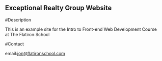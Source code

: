 Exceptional Realty Group Website
---

#Description

This is an example site for the Intro to Front-end Web Development Course at The Flatiron School

#Contact

email:jon@flatironschool.com
